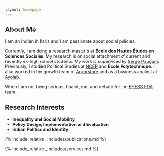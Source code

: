 ```yaml
---
layout: homepage
---
```


## About Me

I am an Indian in Paris and I am passionate about social policies.

Currently, I am doing a research master's at **École des Hautes Études en Sciences Sociales**. My research is on social attachment of current and recently ex-high school students. My work is supervised by [Serge Paugam](https://www.serge-paugam.fr/). Previously, I studied Political Studies at [NCEP](https://formations.parisnanterre.fr/fr/catalogue-des-formations/licence-lmd-03/etudes-politiques-licence-KBW4N3HC.html) and **École Polytechnique**. I also worked in the growth team of [Ankorstore](https://www.ankorstore.com/) and as a business analyst at [Ayolab](https://www.ayolab.com/). 

When I am not being serious, I paint, run, and debate for the [EHESS FDA team](https://www.ehess.fr/fr/vie-%C3%A9tudiante/french-debating-association-tournament-bonne-chance-%C3%A9tudiantes-et-%C3%A9tudiants). 

## Research Interests

- **Inequality and Social Mobility** 
- **Policy Design, Implementation and Evaluation** 
- **Indian Politics and Identity**

{% include_relative _includes/publications.md %}

{% include_relative _includes/services.md %}
